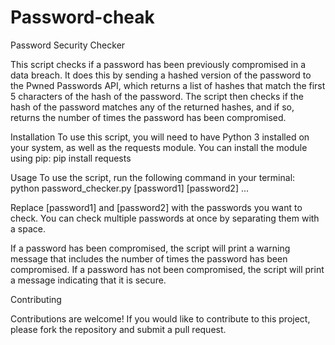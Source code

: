 # Password-cheak

Password Security Checker

This script checks if a password has been previously compromised in a data breach. It does this by sending a hashed version of the password to the Pwned Passwords API, which returns a list of hashes that match the first 5 characters of the hash of the password. The script then checks if the hash of the password matches any of the returned hashes, and if so, returns the number of times the password has been compromised.

Installation
To use this script, you will need to have Python 3 installed on your system, as well as the requests module. 
You can install the module using pip: pip install requests

Usage
To use the script, run the following command in your terminal: python password_checker.py [password1] [password2] ...

Replace [password1] and [password2] with the passwords you want to check. You can check multiple passwords at once by separating them with a space.

If a password has been compromised, the script will print a warning message that includes the number of times the password has been compromised. If a password has not been compromised, the script will print a message indicating that it is secure.


Contributing

Contributions are welcome! If you would like to contribute to this project, please fork the repository and submit a pull request.
